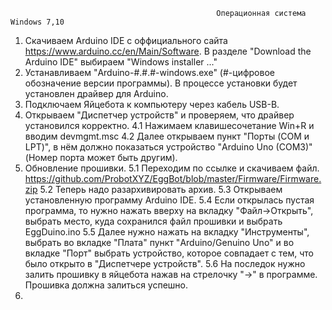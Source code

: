                                                   Операционная система Windows 7,10
1) Скачиваем Arduino IDE с оффициального сайта https://www.arduino.cc/en/Main/Software. 
    В разделе "Download the Arduino IDE" выбираем "Windows installer ..."
2) Устанавливаем "Arduino-#.#.#-windows.exe" (#-цифровое обозначение версии программы).
    В процессе установки будет установлен драйвер для Arduino.
3) Подключаем Яйцебота к компьютеру через кабель USB-B.
4) Открываем "Диспетчер устройств" и проверяем, что драйвер установился корректно.
    4.1 Нажимаем клавишесочетание Win+R и вводим devmgmt.msc
    4.2 Далее открываем пункт "Порты (COM и LPT)", в нём должно показаться устройство "Arduino Uno (COM3)" (Номер порта может быть другим).
5) Обновление прошивки.
    5.1 Переходим по ссылке и скачиваем файл. https://github.com/ProbotXYZ/EggBot/blob/master/Firmware/Firmware.zip
    5.2 Теперь надо разархивировать архив.
    5.3 Открываем установленную программу Arduino IDE.
    5.4 Если открылась пустая программа, то нужно нажать вверху на вкладку "Файл->Открыть", выбрать место, куда сохранился файл прошивки и выбрать EggDuino.ino
    5.5 Далее нужно нажать на вкладку "Инструменты", выбрать во вкладке "Плата" пункт "Arduino/Genuino Uno" и во вкладке "Порт" выбрать устройство, которое совпадает с тем, что было открыто в "Диспетчере устройств".
    5.6 На последок нужно залить прошивку в яйцебота нажав на стрелочку "->" в программе. Прошивка должна залиться успешно.
6)
